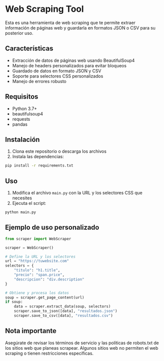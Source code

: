 # Web Scraping Tool

Esta es una herramienta de web scraping que te permite extraer información de páginas web y guardarla en formatos JSON o CSV para su posterior uso.

## Características

- Extracción de datos de páginas web usando BeautifulSoup4
- Manejo de headers personalizados para evitar bloqueos
- Guardado de datos en formato JSON y CSV
- Soporte para selectores CSS personalizados
- Manejo de errores robusto

## Requisitos

- Python 3.7+
- beautifulsoup4
- requests
- pandas

## Instalación

1. Clona este repositorio o descarga los archivos
2. Instala las dependencias:

```bash
pip install -r requirements.txt
```

## Uso

1. Modifica el archivo `main.py` con la URL y los selectores CSS que necesites
2. Ejecuta el script:

```bash
python main.py
```

## Ejemplo de uso personalizado

```python
from scraper import WebScraper

scraper = WebScraper()

# Define la URL y los selectores
url = "https://tuwebsite.com"
selectors = {
    "titulo": "h1.title",
    "precio": "span.price",
    "descripcion": "div.description"
}

# Obtiene y procesa los datos
soup = scraper.get_page_content(url)
if soup:
    data = scraper.extract_data(soup, selectors)
    scraper.save_to_json([data], "resultados.json")
    scraper.save_to_csv([data], "resultados.csv")
```

## Nota importante

Asegúrate de revisar los términos de servicio y las políticas de robots.txt de los sitios web que planeas scrapear. Algunos sitios web no permiten el web scraping o tienen restricciones específicas.
